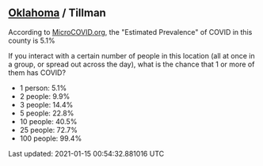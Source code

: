 
## [Oklahoma](/united-states/oklahoma) / Tillman

According to [MicroCOVID.org](http://microcovid.org),
the "Estimated Prevalence" of COVID in this county is 5.1%

If you interact with a certain number of people in this location
(all at once in a group, or spread out across the day), what is the chance that
1 or more of them has COVID?

- 1 person: 5.1%
- 2 people: 9.9%
- 3 people: 14.4%
- 5 people: 22.8%
- 10 people: 40.5%
- 25 people: 72.7%
- 100 people: 99.4%

Last updated: 2021-01-15 00:54:32.881016 UTC
